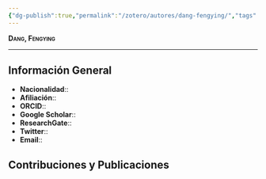 ```yaml
---
{"dg-publish":true,"permalink":"/zotero/autores/dang-fengying/","tags":["#autor","#researcher"]}
---
```



<span style="font-variant:small-caps; font-weight: bold;"> Dang, Fengying </span>

---


## Información General

- **Nacionalidad**:: 
- **Afiliación**:: 
- **ORCID**:: 
- **Google Scholar**:: 
- **ResearchGate**:: 
- **Twitter**:: 
- **Email**::
  
## Contribuciones y Publicaciones






